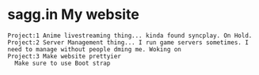 # sagg.in My website
    Project:1 Anime livestreaming thing... kinda found syncplay. On Hold. 
    Project:2 Server Management thing... I run game servers sometimes. I need to manage without people dming me. Woking on 
    Project:3 Make website prettyier
      Make sure to use Boot strap
   
